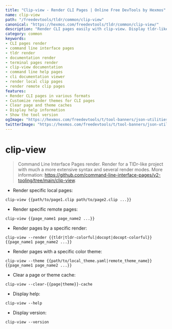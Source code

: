 ```yaml
---
title: "Clip-view - Render CLI Pages | Online Free DevTools by Hexmos"
name: clip-view
path: "/freedevtools/tldr/common/clip-view"
canonical: "https://hexmos.com/freedevtools/tldr/common/clip-view/"
description: "Render CLI pages easily with clip-view. Display tldr-like documentation, customize themes, and clear caches effortlessly. Free online tool, no registration required."
category: common
keywords:
- CLI pages render
- command line interface pages
- tldr render
- documentation render
- terminal pages render
- clip-view documentation
- command line help pages
- cli documentation viewer
- render local clip pages
- render remote clip pages
features:
- Render CLI pages in various formats
- Customize render themes for CLI pages
- Clear page and theme caches
- Display help information
- Show the tool version
ogImage: "https://hexmos.com/freedevtools/t/tool-banners/json-utilities-banner.png"
twitterImage: "https://hexmos.com/freedevtools/t/tool-banners/json-utilities-banner.png"
---
```


# clip-view

> Command Line Interface Pages render.
> Render for a TlDr-like project with much a more extensive syntax and several render modes.
> More information: <https://github.com/command-line-interface-pages/v2-tooling/tree/main/clip-view>.

- Render specific local pages:

`clip-view {{path/to/page1.clip path/to/page2.clip ...}}`

- Render specific remote pages:

`clip-view {{page_name1 page_name2 ...}}`

- Render pages by a specific render:

`clip-view --render {{tldr|tldr-colorful|docopt|docopt-colorful}} {{page_name1 page_name2 ...}}`

- Render pages with a specific color theme:

`clip-view --theme {{path/to/local_theme.yaml|remote_theme_name}} {{page_name1 page_name2 ...}}`

- Clear a page or theme cache:

`clip-view --clear-{{page|theme}}-cache`

- Display help:

`clip-view --help`

- Display version:

`clip-view --version`
